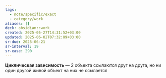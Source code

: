 ```yaml
---
tags:
  - note/specific/exact
  - category/work
aliases: []
deck: obsidian::work
created: 2025-05-27T14:31:52+03:00
updated: 2025-06-02T07:32:09+03:00
sr-due: 2025-06-21
sr-interval: 19
sr-ease: 290
---
```


**Циклическая зависимость**
—
2 объекта ссылаются друг на друга, но ни один другой живой объект на них не ссылается
